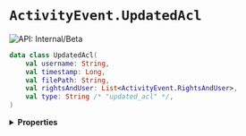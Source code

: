 # `ActivityEvent.UpdatedAcl`


![API: Internal/Beta](https://img.shields.io/static/v1?label=API&message=Internal/Beta&color=red&style=flat-square)



```kotlin
data class UpdatedAcl(
    val username: String,
    val timestamp: Long,
    val filePath: String,
    val rightsAndUser: List<ActivityEvent.RightsAndUser>,
    val type: String /* "updated_acl" */,
)
```

<details>
<summary>
<b>Properties</b>
</summary>

<details>
<summary>
<code>username</code>: <code><code><a href='https://kotlinlang.org/api/latest/jvm/stdlib/kotlin/-string/'>String</a></code></code>
</summary>





</details>

<details>
<summary>
<code>timestamp</code>: <code><code><a href='https://kotlinlang.org/api/latest/jvm/stdlib/kotlin/-long/'>Long</a></code></code>
</summary>





</details>

<details>
<summary>
<code>filePath</code>: <code><code><a href='https://kotlinlang.org/api/latest/jvm/stdlib/kotlin/-string/'>String</a></code></code>
</summary>





</details>

<details>
<summary>
<code>rightsAndUser</code>: <code><code><a href='https://kotlinlang.org/api/latest/jvm/stdlib/kotlin.collections/-list/'>List</a>&lt;<a href='#activityevent.rightsanduser'>ActivityEvent.RightsAndUser</a>&gt;</code></code>
</summary>





</details>

<details>
<summary>
<code>type</code>: <code><code>String /* "updated_acl" */</code></code> The type discriminator
</summary>

![API: Stable](https://img.shields.io/static/v1?label=API&message=Stable&color=green&style=flat-square)




</details>



</details>

